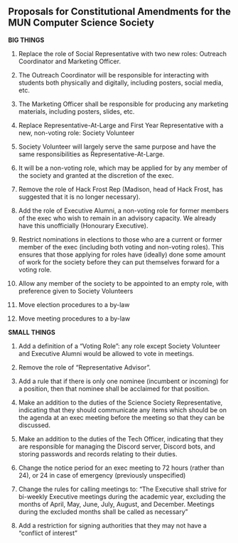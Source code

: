 ## Proposals for Constitutional Amendments for the MUN Computer Science Society

**BIG THINGS**

1.  Replace the role of Social Representative with two new roles: Outreach Coordinator and Marketing Officer.
    

1.  The Outreach Coordinator will be responsible for interacting with students both physically and digitally, including posters, social media, etc.
    
2.  The Marketing Officer shall be responsible for producing any marketing materials, including posters, slides, etc.
    

3.  Replace Representative-At-Large and First Year Representative with a new, non-voting role: Society Volunteer
    

1.  Society Volunteer will largely serve the same purpose and have the same responsibilities as Representative-At-Large.
    
2.  It will be a non-voting role, which may be applied for by any member of the society and granted at the discretion of the exec.
    

5.  Remove the role of Hack Frost Rep (Madison, head of Hack Frost, has suggested that it is no longer necessary).
    
6.  Add the role of Executive Alumni, a non-voting role for former members of the exec who wish to remain in an advisory capacity. We already have this unofficially (Honourary Executive).
    
7.  Restrict nominations in elections to those who are a current or former member of the exec (including both voting and non-voting roles). This ensures that those applying for roles have (ideally) done some amount of work for the society before they can put themselves forward for a voting role.
    
8.  Allow any member of the society to be appointed to an empty role, with preference given to Society Volunteers
    
9.  Move election procedures to a by-law
    
10.  Move meeting procedures to a by-law
    

**SMALL THINGS**

1.  Add a definition of a “Voting Role”: any role except Society Volunteer and Executive Alumni would be allowed to vote in meetings.
    
2.  Remove the role of “Representative Advisor”.
    
3.  Add a rule that if there is only one nominee (incumbent or incoming) for a position, then that nominee shall be acclaimed for that position.
    
4.  Make an addition to the duties of the Science Society Representative, indicating that they should communicate any items which should be on the agenda at an exec meeting before the meeting so that they can be discussed.
    
5.  Make an addition to the duties of the Tech Officer, indicating that they are responsible for managing the Discord server, Discord bots, and storing passwords and records relating to their duties.
    
6.  Change the notice period for an exec meeting to 72 hours (rather than 24), or 24 in case of emergency (previously unspecified)
    
7.  Change the rules for calling meetings to: “The Executive shall strive for bi-weekly Executive meetings during the academic year, excluding the months of April, May, June, July, August, and December. Meetings during the excluded months shall be called as necessary”
    
8.  Add a restriction for signing authorities that they may not have a “conflict of interest”
